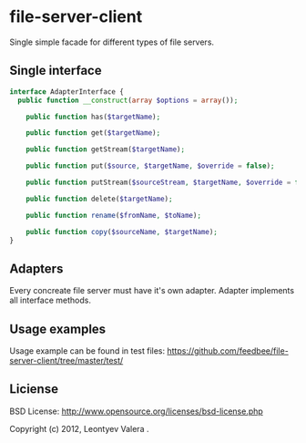 file-server-client
==================

Single simple facade for different types of file servers.

Single interface
----------------
```php
interface AdapterInterface {
  public function __construct(array $options = array());

	public function has($targetName);

	public function get($targetName);

	public function getStream($targetName);

	public function put($source, $targetName, $override = false);

	public function putStream($sourceStream, $targetName, $override = false);

	public function delete($targetName);

	public function rename($fromName, $toName);

	public function copy($sourceName, $targetName);
}
```

Adapters
--------

Every concreate file server must have it's own adapter. Adapter implements all interface methods.

Usage examples
--------------

Usage example can be found in test files: https://github.com/feedbee/file-server-client/tree/master/test/

Liciense
--------

BSD License: http://www.opensource.org/licenses/bsd-license.php  

Copyright (c) 2012, Leontyev Valera <feedbee at gmail dot com>.